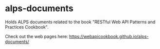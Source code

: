 # alps-documents

Holds ALPS documents related to the book "RESTful Web API Patterns and Practices Cookbook".

Check out the web pages here: https://webapicookbook.github.io/alps-documents/





